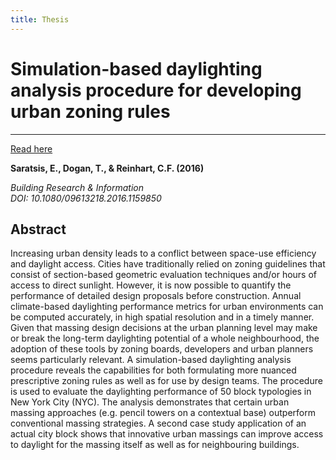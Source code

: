 ```yaml
---
title: Thesis
---
```


# Simulation-based daylighting analysis procedure for developing urban zoning rules

---
[Read here](http://www.tandfonline.com/doi/full/10.1080/09613218.2016.1159850)

**Saratsis, E., Dogan, T., & Reinhart, C.F. (2016)** <br/>


*Building Research & Information <br/>
DOI: 10.1080/09613218.2016.1159850 <br/>*


## Abstract

Increasing urban density leads to a conflict between space-use efficiency and daylight access. Cities have traditionally relied on zoning guidelines that consist of section-based geometric evaluation techniques and/or hours of access to direct sunlight. However, it is now possible to quantify the performance of detailed design proposals before construction. Annual climate-based daylighting performance metrics for urban environments can be computed accurately, in high spatial resolution and in a timely manner. Given that massing design decisions at the urban planning level may make or break the long-term daylighting potential of a whole neighbourhood, the adoption of these tools by zoning boards, developers and urban planners seems particularly relevant. A simulation-based daylighting analysis procedure reveals the capabilities for both formulating more nuanced prescriptive zoning rules as well as for use by design teams. The procedure is used to evaluate the daylighting performance of 50 block typologies in New York City (NYC). The analysis demonstrates that certain urban massing approaches (e.g. pencil towers on a contextual base) outperform conventional massing strategies. A second case study application of an actual city block shows that innovative urban massings can improve access to daylight for the massing itself as well as for neighbouring buildings.
